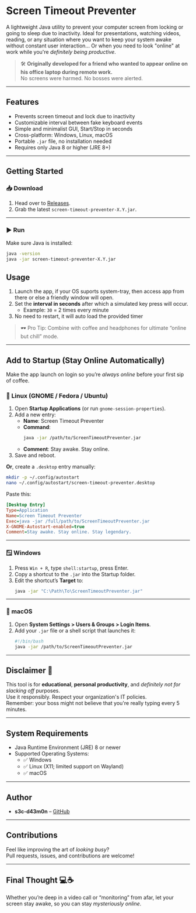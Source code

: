 # Screen Timeout Preventer

A lightweight Java utility to prevent your computer screen from locking or going to sleep due to inactivity. Ideal for presentations, watching videos, reading, or any situation where you want to keep your system awake without constant user interaction... Or when you need to look "online" at work while you're *definitely being productive*.

> 🛠️ **Originally developed for a friend who wanted to appear online on his office laptop during remote work.**  
> No screens were harmed. No bosses were alerted.

---

## Features

- Prevents screen timeout and lock due to inactivity
- Customizable interval between fake keyboard events
- Simple and minimalist GUI, Start/Stop in seconds
- Cross-platform: Windows, Linux, macOS
- Portable `.jar` file, no installation needed
- Requires only Java 8 or higher (JRE 8+)

---

## Getting Started

### 📥 Download

1. Head over to [Releases](https://github.com/s3c-d43m0n/Screen-Timeout-Preventer/releases/latest).
2. Grab the latest `screen-timeout-preventer-X.Y.jar`.

---

### ▶️ Run

Make sure Java is installed:

```bash
java -version
java -jar screen-timeout-preventer-X.Y.jar
```

## Usage

1. Launch the app, if your OS suports system-tray, then access app from there or else a friendly window will open.
2. Set the **interval in seconds** after which a simulated key press will occur.
    - Example: `30` = 2 times every minute
3. No need to restart, it will auto load the provided timer

> 🕶️ Pro Tip: Combine with coffee and headphones for ultimate “online but chill” mode.

---

## Add to Startup (Stay Online Automatically)

Make the app launch on login so you’re *always online* before your first sip of coffee.


### 🐧 Linux (GNOME / Fedora / Ubuntu)

1. Open **Startup Applications** (or run `gnome-session-properties`).
2. Add a new entry:
    - **Name**: Screen Timeout Preventer
    - **Command**:
      ```bash
      java -jar /path/to/ScreenTimeoutPreventer.jar
      ```
    - **Comment**: Stay awake. Stay online.
3. Save and reboot.

**Or**, create a `.desktop` entry manually:

```bash
mkdir -p ~/.config/autostart
nano ~/.config/autostart/screen-timeout-preventer.desktop
```

Paste this:

```ini
[Desktop Entry]
Type=Application
Name=Screen Timeout Preventer
Exec=java -jar /full/path/to/ScreenTimeoutPreventer.jar
X-GNOME-Autostart-enabled=true
Comment=Stay awake. Stay online. Stay legendary.
```

---

### 🪟 Windows

1. Press `Win + R`, type `shell:startup`, press Enter.
2. Copy a shortcut to the `.jar` into the Startup folder.
3. Edit the shortcut’s **Target** to:
   ```cmd
   java -jar "C:\Path\To\ScreenTimeoutPreventer.jar"
   ```

---

### 🍏 macOS

1. Open **System Settings > Users & Groups > Login Items**.
2. Add your `.jar` file or a shell script that launches it:
   ```bash
   #!/bin/bash
   java -jar /path/to/ScreenTimeoutPreventer.jar
   ```

---

## Disclaimer 📝

This tool is for **educational**, **personal productivity**, and *definitely not for slacking off* purposes.  
Use it responsibly. Respect your organization's IT policies.  
Remember: your boss might not believe that you're really typing every 5 minutes.

---

## System Requirements

- Java Runtime Environment (JRE) 8 or newer
- Supported Operating Systems:
    - ✅ Windows
    - ✅ Linux (X11; limited support on Wayland)
    - ✅ macOS

---

## Author

- **s3c-d43m0n** – [GitHub](https://github.com/s3c-d43m0n)

---

## Contributions

Feel like improving the art of *looking busy*?  
Pull requests, issues, and contributions are welcome!

---

## Final Thought 💻☕️

Whether you’re deep in a video call or “monitoring” from afar, let your screen stay awake, so you can stay *mysteriously online*.
```
